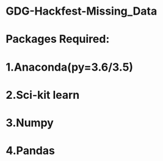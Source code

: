 # GDG-Hackfest-Missing_Data
# Packages Required:
# 1.Anaconda(py=3.6/3.5)
# 2.Sci-kit learn
# 3.Numpy 
# 4.Pandas
